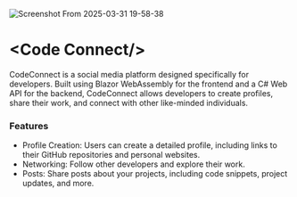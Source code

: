 
![Screenshot From 2025-03-31 19-58-38](https://github.com/user-attachments/assets/217fca41-3f26-496e-b713-20d79cda5a20)

# &lt;Code Connect/&gt;
CodeConnect is a social media platform designed specifically for developers. 
Built using Blazor WebAssembly for the frontend and a C# Web API for the backend, CodeConnect allows developers to create profiles, share their work, and connect with other like-minded individuals.

### Features
- Profile Creation: Users can create a detailed profile, including links to their GitHub repositories and personal websites.
- Networking: Follow other developers and explore their work.
- Posts: Share posts about your projects, including code snippets, project updates, and more.

